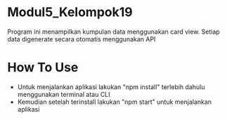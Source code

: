 # Modul5_Kelompok19 
Program ini menampilkan kumpulan data menggunakan card view. Setiap data digenerate secara otomatis menggunakan API

# How To Use
- Untuk menjalankan aplikasi lakukan "npm install" terlebih dahulu menggunakan terminal atau CLI
- Kemudian setelah terinstall lakukan "npm start" untuk menjalankan aplikasi
